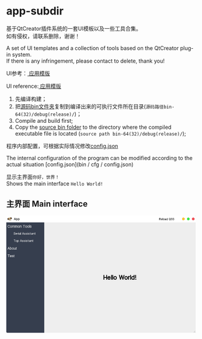 # app-subdir  
基于QtCreator插件系统的一套UI模板以及一些工具合集。  
如有侵权，请联系删除，谢谢！     

A set of UI templates and a collection of tools based on the QtCreator plug-in system.  
If there is any infringement, please contact to delete, thank you!    



UI参考：[ 应用模版 ](https://github.com/xtuer/template-app/tree/master/template-qt "xtuer/template-app")  

UI reference:[ 应用模版 ](https://github.com/xtuer/template-app/tree/master/template-qt "xtuer/template-app")  




1. 先编译构建；  
2. 把[源码bin文件夹](AppTools/bin)复制到编译出来的可执行文件所在目录(`源码路径bin-64(32)/debug(release)/`)；  
1. Compile and build first;  
2. Copy the [source bin folder](AppTools/bin) to the directory where the compiled executable file is located (`source path bin-64(32)/debug(release)/`);  




程序内部配置，可根据实际情况修改[config.json](bin/cfg/config.json)     

The internal configuration of the program can be modified according to the actual situation [config.json](bin / cfg / config.json)    



显示主界面`你好，世界！`  
Shows the main interface `Hello World! `  



## 主界面 Main interface ##
<div align=center><img src="pic/app.png"></div>  